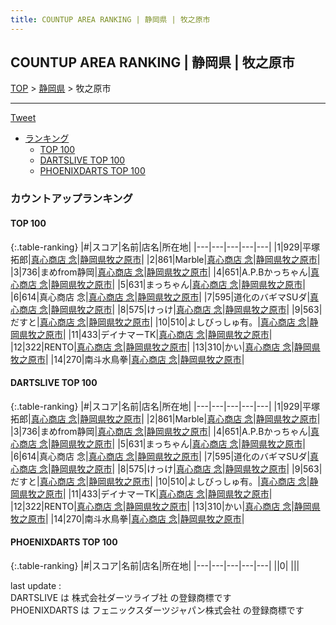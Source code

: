 ```yaml
---
title: COUNTUP AREA RANKING | 静岡県 | 牧之原市
---
```

## COUNTUP AREA RANKING | 静岡県 | 牧之原市

[TOP](/darts/rank/) > [静岡県](/darts/rank/静岡県/) > 牧之原市

___

<a href="https://twitter.com/share?ref_src=twsrc%5Etfw" data-text="COUNTUP AREA RANKING | 静岡県牧之原市" class="twitter-share-button" data-hashtags="DARTSLIVE,PHOENIXDARTS,darts,ダーツ" data-show-count="false">Tweet</a>

* [ランキング](#カウントアップランキング)
    * [TOP 100](#top-100)
    * [DARTSLIVE TOP 100](#dartslive-top-100)
    * [PHOENIXDARTS TOP 100](#phoenixdarts-top-100)

### カウントアップランキング

#### TOP 100



{:.table-ranking}
|#|スコア|名前|店名|所在地|
|---|---|---|---|---|
|1|929|<span class="rank-name-dl">平塚 拓郎</span>|<a href="https://search.dartslive.com/jp/shop/45e03e439d919d180d9b047a20a7ba1e">真心商店 念</a>|<a href="/darts/rank/静岡県/牧之原市">静岡県牧之原市</a>|
|2|861|<span class="rank-name-dl">Marble</span>|<a href="https://search.dartslive.com/jp/shop/45e03e439d919d180d9b047a20a7ba1e">真心商店 念</a>|<a href="/darts/rank/静岡県/牧之原市">静岡県牧之原市</a>|
|3|736|<span class="rank-name-dl">まめfrom静岡</span>|<a href="https://search.dartslive.com/jp/shop/45e03e439d919d180d9b047a20a7ba1e">真心商店 念</a>|<a href="/darts/rank/静岡県/牧之原市">静岡県牧之原市</a>|
|4|651|<span class="rank-name-dl">A.P.Bかっちゃん</span>|<a href="https://search.dartslive.com/jp/shop/45e03e439d919d180d9b047a20a7ba1e">真心商店 念</a>|<a href="/darts/rank/静岡県/牧之原市">静岡県牧之原市</a>|
|5|631|<span class="rank-name-dl">まっちゃん</span>|<a href="https://search.dartslive.com/jp/shop/45e03e439d919d180d9b047a20a7ba1e">真心商店 念</a>|<a href="/darts/rank/静岡県/牧之原市">静岡県牧之原市</a>|
|6|614|<span class="rank-name-dl">真心商店 念</span>|<a href="https://search.dartslive.com/jp/shop/45e03e439d919d180d9b047a20a7ba1e">真心商店 念</a>|<a href="/darts/rank/静岡県/牧之原市">静岡県牧之原市</a>|
|7|595|<span class="rank-name-dl">道化のバギマSUダ</span>|<a href="https://search.dartslive.com/jp/shop/45e03e439d919d180d9b047a20a7ba1e">真心商店 念</a>|<a href="/darts/rank/静岡県/牧之原市">静岡県牧之原市</a>|
|8|575|<span class="rank-name-dl">けっけ</span>|<a href="https://search.dartslive.com/jp/shop/45e03e439d919d180d9b047a20a7ba1e">真心商店 念</a>|<a href="/darts/rank/静岡県/牧之原市">静岡県牧之原市</a>|
|9|563|<span class="rank-name-dl">だすと</span>|<a href="https://search.dartslive.com/jp/shop/45e03e439d919d180d9b047a20a7ba1e">真心商店 念</a>|<a href="/darts/rank/静岡県/牧之原市">静岡県牧之原市</a>|
|10|510|<span class="rank-name-dl">よしびっしゅ有。</span>|<a href="https://search.dartslive.com/jp/shop/45e03e439d919d180d9b047a20a7ba1e">真心商店 念</a>|<a href="/darts/rank/静岡県/牧之原市">静岡県牧之原市</a>|
|11|433|<span class="rank-name-dl">デイナマーTK</span>|<a href="https://search.dartslive.com/jp/shop/45e03e439d919d180d9b047a20a7ba1e">真心商店 念</a>|<a href="/darts/rank/静岡県/牧之原市">静岡県牧之原市</a>|
|12|322|<span class="rank-name-dl">RENTO</span>|<a href="https://search.dartslive.com/jp/shop/45e03e439d919d180d9b047a20a7ba1e">真心商店 念</a>|<a href="/darts/rank/静岡県/牧之原市">静岡県牧之原市</a>|
|13|310|<span class="rank-name-dl">かい</span>|<a href="https://search.dartslive.com/jp/shop/45e03e439d919d180d9b047a20a7ba1e">真心商店 念</a>|<a href="/darts/rank/静岡県/牧之原市">静岡県牧之原市</a>|
|14|270|<span class="rank-name-dl">南斗水鳥拳</span>|<a href="https://search.dartslive.com/jp/shop/45e03e439d919d180d9b047a20a7ba1e">真心商店 念</a>|<a href="/darts/rank/静岡県/牧之原市">静岡県牧之原市</a>|


#### DARTSLIVE TOP 100



{:.table-ranking}
|#|スコア|名前|店名|所在地|
|---|---|---|---|---|
|1|929|<span class="rank-name-dl">平塚 拓郎</span>|<a href="https://search.dartslive.com/jp/shop/45e03e439d919d180d9b047a20a7ba1e">真心商店 念</a>|<a href="/darts/rank/静岡県/牧之原市">静岡県牧之原市</a>|
|2|861|<span class="rank-name-dl">Marble</span>|<a href="https://search.dartslive.com/jp/shop/45e03e439d919d180d9b047a20a7ba1e">真心商店 念</a>|<a href="/darts/rank/静岡県/牧之原市">静岡県牧之原市</a>|
|3|736|<span class="rank-name-dl">まめfrom静岡</span>|<a href="https://search.dartslive.com/jp/shop/45e03e439d919d180d9b047a20a7ba1e">真心商店 念</a>|<a href="/darts/rank/静岡県/牧之原市">静岡県牧之原市</a>|
|4|651|<span class="rank-name-dl">A.P.Bかっちゃん</span>|<a href="https://search.dartslive.com/jp/shop/45e03e439d919d180d9b047a20a7ba1e">真心商店 念</a>|<a href="/darts/rank/静岡県/牧之原市">静岡県牧之原市</a>|
|5|631|<span class="rank-name-dl">まっちゃん</span>|<a href="https://search.dartslive.com/jp/shop/45e03e439d919d180d9b047a20a7ba1e">真心商店 念</a>|<a href="/darts/rank/静岡県/牧之原市">静岡県牧之原市</a>|
|6|614|<span class="rank-name-dl">真心商店 念</span>|<a href="https://search.dartslive.com/jp/shop/45e03e439d919d180d9b047a20a7ba1e">真心商店 念</a>|<a href="/darts/rank/静岡県/牧之原市">静岡県牧之原市</a>|
|7|595|<span class="rank-name-dl">道化のバギマSUダ</span>|<a href="https://search.dartslive.com/jp/shop/45e03e439d919d180d9b047a20a7ba1e">真心商店 念</a>|<a href="/darts/rank/静岡県/牧之原市">静岡県牧之原市</a>|
|8|575|<span class="rank-name-dl">けっけ</span>|<a href="https://search.dartslive.com/jp/shop/45e03e439d919d180d9b047a20a7ba1e">真心商店 念</a>|<a href="/darts/rank/静岡県/牧之原市">静岡県牧之原市</a>|
|9|563|<span class="rank-name-dl">だすと</span>|<a href="https://search.dartslive.com/jp/shop/45e03e439d919d180d9b047a20a7ba1e">真心商店 念</a>|<a href="/darts/rank/静岡県/牧之原市">静岡県牧之原市</a>|
|10|510|<span class="rank-name-dl">よしびっしゅ有。</span>|<a href="https://search.dartslive.com/jp/shop/45e03e439d919d180d9b047a20a7ba1e">真心商店 念</a>|<a href="/darts/rank/静岡県/牧之原市">静岡県牧之原市</a>|
|11|433|<span class="rank-name-dl">デイナマーTK</span>|<a href="https://search.dartslive.com/jp/shop/45e03e439d919d180d9b047a20a7ba1e">真心商店 念</a>|<a href="/darts/rank/静岡県/牧之原市">静岡県牧之原市</a>|
|12|322|<span class="rank-name-dl">RENTO</span>|<a href="https://search.dartslive.com/jp/shop/45e03e439d919d180d9b047a20a7ba1e">真心商店 念</a>|<a href="/darts/rank/静岡県/牧之原市">静岡県牧之原市</a>|
|13|310|<span class="rank-name-dl">かい</span>|<a href="https://search.dartslive.com/jp/shop/45e03e439d919d180d9b047a20a7ba1e">真心商店 念</a>|<a href="/darts/rank/静岡県/牧之原市">静岡県牧之原市</a>|
|14|270|<span class="rank-name-dl">南斗水鳥拳</span>|<a href="https://search.dartslive.com/jp/shop/45e03e439d919d180d9b047a20a7ba1e">真心商店 念</a>|<a href="/darts/rank/静岡県/牧之原市">静岡県牧之原市</a>|


#### PHOENIXDARTS TOP 100



{:.table-ranking}
|#|スコア|名前|店名|所在地|
|---|---|---|---|---|
||0|<span class="rank-name-dl"> </span>|<a href=""></a>|<a href="/darts/rank//"></a>|


<div class="footer border-top border-gray-light mt-5 pt-3 text-right text-gray">
    last update : <span style="font-weight: italic" id="foot_last_modified"></span><br />
    DARTSLIVE は 株式会社ダーツライブ社 の登録商標です<br />
    PHOENIXDARTS は フェニックスダーツジャパン株式会社 の登録商標です<br />
</div>

<script src="https://cdnjs.cloudflare.com/ajax/libs/jquery.tablesorter/2.31.3/js/jquery.tablesorter.min.js" integrity="sha512-qzgd5cYSZcosqpzpn7zF2ZId8f/8CHmFKZ8j7mU4OUXTNRd5g+ZHBPsgKEwoqxCtdQvExE5LprwwPAgoicguNg==" crossorigin="anonymous" referrerpolicy="no-referrer"></script>
<link rel="stylesheet" href="https://cdnjs.cloudflare.com/ajax/libs/jquery.tablesorter/2.31.3/css/theme.default.min.css" integrity="sha512-wghhOJkjQX0Lh3NSWvNKeZ0ZpNn+SPVXX1Qyc9OCaogADktxrBiBdKGDoqVUOyhStvMBmJQ8ZdMHiR3wuEq8+w==" crossorigin="anonymous" referrerpolicy="no-referrer" />
<script>
$(function() {
    $(".table-ranking").tablesorter({sortList:[[0, 0]]});
    $("#foot_last_modified").text(formatDate(new Date(document.lastModified), 'yyyy-MM-dd HH:mm:ss'));
});
</script>

<script async src="https://platform.twitter.com/widgets.js" charset="utf-8"></script>